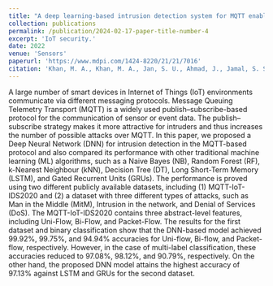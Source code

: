 ```yaml
---
title: "A deep learning-based intrusion detection system for MQTT enabled IoT "
collection: publications
permalink: /publication/2024-02-17-paper-title-number-4
excerpt: 'IoT security.'
date: 2022
venue: 'Sensors'
paperurl: 'https://www.mdpi.com/1424-8220/21/21/7016'
citation: 'Khan, M. A., Khan, M. A., Jan, S. U., Ahmad, J., Jamal, S. S., Shah, A. A., ... & Buchanan, W. J. (2021). A deep learning-based intrusion detection system for MQTT enabled IoT. Sensors, 21(21), 7016.'
---
```


A large number of smart devices in Internet of Things (IoT) environments communicate via different messaging protocols. Message Queuing Telemetry Transport (MQTT) is a widely used publish–subscribe-based protocol for the communication of sensor or event data. The publish–subscribe strategy makes it more attractive for intruders and thus increases the number of possible attacks over MQTT. In this paper, we proposed a Deep Neural Network (DNN) for intrusion detection in the MQTT-based protocol and also compared its performance with other traditional machine learning (ML) algorithms, such as a Naive Bayes (NB), Random Forest (RF), k-Nearest Neighbour (kNN), Decision Tree (DT), Long Short-Term Memory (LSTM), and Gated Recurrent Units (GRUs). The performance is proved using two different publicly available datasets, including (1) MQTT-IoT-IDS2020 and (2) a dataset with three different types of attacks, such as Man in the Middle (MitM), Intrusion in the network, and Denial of Services (DoS). The MQTT-IoT-IDS2020 contains three abstract-level features, including Uni-Flow, Bi-Flow, and Packet-Flow. The results for the first dataset and binary classification show that the DNN-based model achieved 99.92%, 99.75%, and 94.94% accuracies for Uni-flow, Bi-flow, and Packet-flow, respectively. However, in the case of multi-label classification, these accuracies reduced to 97.08%, 98.12%, and 90.79%, respectively. On the other hand, the proposed DNN model attains the highest accuracy of 97.13% against LSTM and GRUs for the second dataset.
